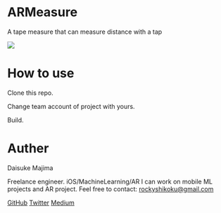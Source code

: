 # ARMeasure

A tape measure that can measure distance with a tap

<img src=https://user-images.githubusercontent.com/23278992/152428071-e6f4f9c8-3baf-460f-9f97-aee71d363f86.gif>

# How to use

Clone this repo.


Change team account of project with yours.

Build.

# Auther

Daisuke Majima

Freelance engineer. iOS/MachineLearning/AR
I can work on mobile ML projects and AR project.
Feel free to contact: rockyshikoku@gmail.com

[GitHub](https://github.com/john-rocky)
[Twitter](https://twitter.com/JackdeS11)
[Medium](https://rockyshikoku.medium.com/)
